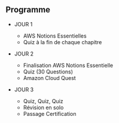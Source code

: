 ## Programme

- JOUR 1

   - AWS Notions Essentielles
   - Quiz à la fin de chaque chapitre

- JOUR 2

   - Finalisation AWS Notions Essentielle
   - Quiz (30 Questions)
   - Amazon Cloud Quest
 
- JOUR 3

   - Quiz, Quiz, Quiz
   - Révision en solo
   - Passage Certification